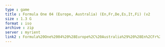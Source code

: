 ```yaml
---
type : game
title : Formula One 04 (Europe, Australia) (En,Fr,De,Es,It,Fi) (v2
size : 1.3 G
format : iso
archive : zip
server : myrient
link2 : Formula%20One%2004%20%28Europe%2C%20Australia%29%20%28En%2CFr%2CDe%2CEs%2CIt%2CFi%29%20%28v2.02%29
---
```

